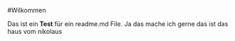 #Wilkommen

Das ist ein **Test** für ein readme.md File.
Ja das mache ich gerne
das ist das haus vom nikolaus